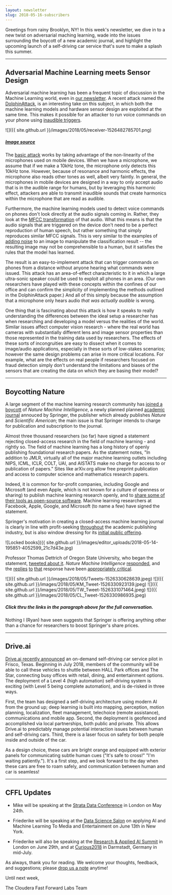 ```yaml
---
layout: newsletter
slug: 2018-05-16-subscribers
---
```


Greetings from rainy Brooklyn, NY! In this week's newsletter, we dive in to a new twist on adversarial maching learning, wade into the issues surrounding the boycott of a new academic journal, and highlight the upcoming launch of a self-driving car service that's sure to make a splash this summer.

---

## Adversarial Machine Learning meets Sensor Design

Adversarial machine learning has been a frequent topic of discussion in the
Machine Learning world, even in [our newsletter][1]. A recent attack named the
[DolphinAttack][2], is an interesting take on this subject, in which both the
machine learning models and hardware sensor design are exploited at the same
time. This makes it possible for an attacker to run voice commands on your phone
using [inaudible triggers][5].

![]({{ site.github.url }}/images/2018/05/receiver-1526482785701.png)
##### [Image source](https://raw.githubusercontent.com/USSLab/DolphinAttack/master/images/receiver.png)

The [basic attack][6] works by taking advantage of the non-linearity of the
microphones used on mobile devices. When we have a microphone, we assume that if
we make a 10kHz tone, the microphone only detects this 10kHz tone. However,
because of resonance and harmonic effects, the microphone also reads other tones
as well, albeit very faintly. In general, the microphones in mobile devices are
designed in a way to only accept audio that is in the audible range for humans,
but by leveraging this harmonic effect, attackers are able to transmit
inaudible sounds that create harmonics within the microphone that are read as
audible.

Furthermore, the machine learning models used to detect voice commands on phones
don't look directly at the audio signals coming in. Rather, they look at the
[MFCC transformation][3] of that audio. What this means is that the audio
signals that are triggered on the device don't need to be a perfect
reproduction of human speech, but rather something that simply reproduces
similar MFCC signals. This is very similar to the examples of [adding noise][4]
to an image to manipulate the classification result -- the resulting image may
not be comprehensible to a human, but it satisfies the rules that the model has
learned.

The result is an easy-to-implement attack that can trigger commands on phones
from a distance without anyone hearing what commands were issued. This attack
has an area-of-effect characteristic to it in which a large ultra-sonic speaker
could be used to exploit all phones in an area. (Our own researchers
have played with these concepts within the confines of our office and can confirm the simplicity of implementing the
methods outlined in the DolphinAttack paper.) And all of this simply because the
assumption that a microphone only hears audio _that was actually audible_ is
wrong.

One thing that is fascinating about this attack is how it speaks to really
understanding the differences between the ideal setup a researcher has when
researching and developing a model versus the realities of the world. Similar
issues affect computer vision research - where the real world has cameras with
substantially different lens and image sensor properties than those represented
in the training data used by researchers. The effects of these sorts of
incongruities are easy to dissect when it comes to image/audio applications,
especially in these sorts of low-stakes scenarios; however the same design problems
can arise in more critical locations. For example, what are the effects on real
people if researchers focused on fraud detection simply don't understand the
limitations and biases of the sensors that are creating the data on which they are basing their
model?


[1]: http://blog.fastforwardlabs.com/newsletters/2018-04-18-subscribers.html
[2]: https://arxiv.org/abs/1708.09537
[3]: https://en.wikipedia.org/wiki/Mel-frequency_cepstrum
[4]: https://arxiv.org/abs/1704.05051
[5]: https://www.youtube.com/watch?v=21HjF4A3WE4
[6]: https://blog.acolyer.org/2018/05/11/inaudible-voice-commands-the-long-range-attack-and-defense/

---

## Boycotting Nature

A large segment of the machine learning research community has [joined a boycott](https://openaccess.engineering.oregonstate.edu/) of _Nature Machine Intelligence_, a newly planned planned [academic journal](https://medium.com/syncedreview/natures-machine-intelligence-journal-to-launch-in-jan-2019-1e27858b97b6) annouced by Springer, the publisher which already publishes _Nature_ and _Scientific American_; the main issue is that Springer intends to charge for publication and subscription to the journal.

Almost three thousand researchers (so far) have signed a statement rejecting closed-access research in the field of machine learning - and rightly so. The field of machine learning has a long history of openly publishing foundational research papers. As the statement notes, "In addition to JMLR, virtually all of the major machine learning outlets including NIPS, ICML, ICLR, COLT, UAI, and AISTATS make no charge for access to or publication of papers." Sites like arXiv.org allow free preprint publication and access to computer science and mathematics research papers.

Indeed, it is common for for-profit companies, including Google and Microsoft (and even Apple, which is not known for a culture of openness or sharing) to publish machine learning research openly, and to [share some of their tools as open-source software](https://opensource.google.com/projects/list/machine-learning). Machine learning researchers at Facebook, Apple, Google, and Microsoft (to name a few) have signed the statement.

Springer's motivation in creating a closed-access machine learning journal is clearly in line with profit-seeking [throughout](https://www.theatlantic.com/science/archive/2016/01/elsevier-academic-publishing-petition/427059/) the academic publishing industry, but is also window dressing for its [initial public offering](https://www.reuters.com/article/us-springer-nature-ipo/springer-nature-to-offer-1-6-billion-euros-of-shares-in-listing-idUSKBN1HW2W3).

![Locked books]({{ site.github.url }}/images/editor_uploads/2018-05-14-195851-4052599_21c7d43e.jpg)

Professor Thomas Dettrich of Oregon State University, who began the statement, [tweeted about it](https://twitter.com/tdietterich/status/990325895729594368). _Nature Machine Intelligence_ [responded](https://twitter.com/NatMachIntell/status/990503910673715200), and the [replies](https://twitter.com/Kenneth_Marino/status/990666353139892224) [to](https://twitter.com/ThomioW/status/990587153653665792) [that](https://twitter.com/LippertChr/status/990561207743590401) response have been [appropriately critical](https://twitter.com/Issamou3/status/990706694756814848). 

![]({{ site.github.url }}/images/2018/05/Tweets-1526330628639.jpeg)
![]({{ site.github.url }}/images/2018/05/KM_Tweet-1526330923139.jpeg)
![]({{ site.github.url }}/images/2018/05/TW_Tweet-1526331071464.jpeg)
![]({{ site.github.url }}/images/2018/05/CL_Tweet-1526330986935.jpeg)
##### Click thru the links in the paragraph above for the full conversation.

Nothing I (Ryan) have seen suggests that Springer is offering anything other than a chance for researchers to boost Springer's share prices.

---

## Drive.ai

[Drive.ai recently announced](https://medium.com/@andrewng/self-driving-cars-are-here-aea1752b1ad0) an on-demand self-driving car service pilot in Frisco, Texas. Beginning in July 2018, members of the community will be able to call these vehicles to shuttle between HALL Park offices and The Star, connecting busy offices with retail, dining, and entertainment options. The deployment of a Level 4 (high automation) self-driving system is exciting (with Level 5 being complete automation), and is de-risked in three ways. 

First, the team has designed a self-driving architecture using modern AI from the ground up; deep learning is built into mapping, perception, motion planning, localization, fleet management, telechoice (remote assistance), communications and mobile app. Second, the deployment is geofenced and accomplished via local partnerships, both public and private. This allows Drive.ai to predictably manage potential interaction issues between human and self-driving cars. Third, there is a laser focus on safety for both people inside and outside of the car. 

As a design choice, these cars are bright orange and equipped with exterior panels for communicating subtle human cues ("It's safe to cross!"  "I'm waiting patiently."). It's a first step, and we look forward to the day when these cars are free to roam safely, and communication between human and car is seamless!           

---

## CFFL Updates

* Mike will be speaking at the [Strata Data Conference](https://conferences.oreilly.com/strata/strata-eu/public/schedule/detail/65283) in London on May 24th.

* Friederike will be speaking at the [Data Science Salon](https://www.eventbrite.com/e/data-science-salon-nyc-tickets-40072527007) on applying AI and Machine Learning To Media and Entertainment on June 13th in New York.

* Friederike will also be speaking at the [Research & Applied AI Summit](https://raais.co/) in London on June 29th, and at [Curious2018](https://curious2018.com/) in Darmstadt, Germany in mid-July.


As always, thank you for reading. We welcome your thoughts, feedback, and suggestions; please [drop us a note](mailto:subscribers@fastforwardlabs.com) anytime!

Until next week,

The Cloudera Fast Forward Labs Team
